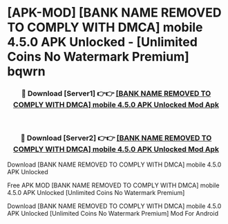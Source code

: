 # [APK-MOD] [BANK NAME REMOVED TO COMPLY WITH DMCA] mobile 4.5.0 APK Unlocked - [Unlimited Coins No Watermark Premium] bqwrn



<div align="center">
<h3>🔴 Download [Server1] 👉👉 <a href="https://momento.my/?title=[BANK_NAME_REMOVED_TO_COMPLY_WITH_DMCA]_mobile_4.5.0_APK_Unlocked">[BANK NAME REMOVED TO COMPLY WITH DMCA] mobile 4.5.0 APK Unlocked Mod Apk</a></h3><br>

<h3>🔴 Download [Server2] 👉👉 <a href="https://momento.my/?title=[BANK_NAME_REMOVED_TO_COMPLY_WITH_DMCA]_mobile_4.5.0_APK_Unlocked">[BANK NAME REMOVED TO COMPLY WITH DMCA] mobile 4.5.0 APK Unlocked Mod Apk</a></h3>
</div>



Download [BANK NAME REMOVED TO COMPLY WITH DMCA] mobile 4.5.0 APK Unlocked 

Free APK MOD [BANK NAME REMOVED TO COMPLY WITH DMCA] mobile 4.5.0 APK Unlocked [Unlimited Coins No Watermark Premium]

Download [BANK NAME REMOVED TO COMPLY WITH DMCA] mobile 4.5.0 APK Unlocked [Unlimited Coins No Watermark Premium] Mod For Android
